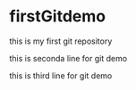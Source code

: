 # firstGitdemo
this is my first git repository
<br>
<p>this is seconda line for git demo</p>
<p>this is third line for git demo</p>
